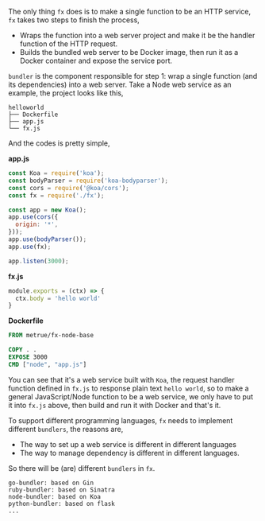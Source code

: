 The only thing `fx` does is to make a single function to be an HTTP service, `fx` takes two steps to finish the process,
* Wraps the function into a web server project and make it be the handler function of the HTTP request.
* Builds the bundled web server to be Docker image, then run it as a Docker container and expose the service port.

`bundler` is the component responsible for step 1: wrap a single function (and its dependencies) into a web server.  Take a Node web service as an example, the project looks like this,
```
helloworld
├── Dockerfile
├── app.js
└── fx.js
```

And the codes is pretty simple,

**app.js**
```javascript
const Koa = require('koa');
const bodyParser = require('koa-bodyparser');
const cors = require('@koa/cors');
const fx = require('./fx');

const app = new Koa();
app.use(cors({
  origin: '*',
}));
app.use(bodyParser());
app.use(fx);

app.listen(3000);
```

**fx.js**
```javascript
module.exports = (ctx) => {
  ctx.body = 'hello world'
}
```

**Dockerfile**
```dockerfile
FROM metrue/fx-node-base

COPY . .
EXPOSE 3000
CMD ["node", "app.js"]
```

You can see that it's a web service built with `Koa`,  the request handler function defined in `fx.js` to response plain text `hello world`,  so to make a general JavaScript/Node function to be a web service, we only have to put it into `fx.js` above, then build and run it with Docker and that's it.

To support different programming languages, `fx` needs to implement different `bundlers`, the reasons are,
* The way to set up a web service is different in different languages
* The way to manage dependency is different in different languages.

So there will be (are) different `bundlers` in `fx`.
```
go-bundler: based on Gin
ruby-bundler: based on Sinatra
node-bundler: based on Koa
python-bundler: based on flask
...
```


